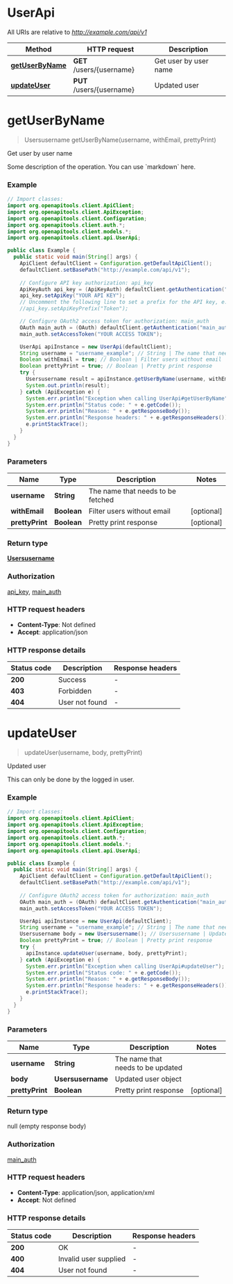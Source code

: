 # UserApi

All URIs are relative to *http://example.com/api/v1*

Method | HTTP request | Description
------------- | ------------- | -------------
[**getUserByName**](UserApi.md#getUserByName) | **GET** /users/{username} | Get user by user name
[**updateUser**](UserApi.md#updateUser) | **PUT** /users/{username} | Updated user


<a name="getUserByName"></a>
# **getUserByName**
> Usersusername getUserByName(username, withEmail, prettyPrint)

Get user by user name

Some description of the operation.  You can use &#x60;markdown&#x60; here. 

### Example
```java
// Import classes:
import org.openapitools.client.ApiClient;
import org.openapitools.client.ApiException;
import org.openapitools.client.Configuration;
import org.openapitools.client.auth.*;
import org.openapitools.client.models.*;
import org.openapitools.client.api.UserApi;

public class Example {
  public static void main(String[] args) {
    ApiClient defaultClient = Configuration.getDefaultApiClient();
    defaultClient.setBasePath("http://example.com/api/v1");
    
    // Configure API key authorization: api_key
    ApiKeyAuth api_key = (ApiKeyAuth) defaultClient.getAuthentication("api_key");
    api_key.setApiKey("YOUR API KEY");
    // Uncomment the following line to set a prefix for the API key, e.g. "Token" (defaults to null)
    //api_key.setApiKeyPrefix("Token");

    // Configure OAuth2 access token for authorization: main_auth
    OAuth main_auth = (OAuth) defaultClient.getAuthentication("main_auth");
    main_auth.setAccessToken("YOUR ACCESS TOKEN");

    UserApi apiInstance = new UserApi(defaultClient);
    String username = "username_example"; // String | The name that needs to be fetched
    Boolean withEmail = true; // Boolean | Filter users without email
    Boolean prettyPrint = true; // Boolean | Pretty print response
    try {
      Usersusername result = apiInstance.getUserByName(username, withEmail, prettyPrint);
      System.out.println(result);
    } catch (ApiException e) {
      System.err.println("Exception when calling UserApi#getUserByName");
      System.err.println("Status code: " + e.getCode());
      System.err.println("Reason: " + e.getResponseBody());
      System.err.println("Response headers: " + e.getResponseHeaders());
      e.printStackTrace();
    }
  }
}
```

### Parameters

Name | Type | Description  | Notes
------------- | ------------- | ------------- | -------------
 **username** | **String**| The name that needs to be fetched |
 **withEmail** | **Boolean**| Filter users without email | [optional]
 **prettyPrint** | **Boolean**| Pretty print response | [optional]

### Return type

[**Usersusername**](Usersusername.md)

### Authorization

[api_key](../README.md#api_key), [main_auth](../README.md#main_auth)

### HTTP request headers

 - **Content-Type**: Not defined
 - **Accept**: application/json

### HTTP response details
| Status code | Description | Response headers |
|-------------|-------------|------------------|
**200** | Success |  -  |
**403** | Forbidden |  -  |
**404** | User not found |  -  |

<a name="updateUser"></a>
# **updateUser**
> updateUser(username, body, prettyPrint)

Updated user

This can only be done by the logged in user.

### Example
```java
// Import classes:
import org.openapitools.client.ApiClient;
import org.openapitools.client.ApiException;
import org.openapitools.client.Configuration;
import org.openapitools.client.auth.*;
import org.openapitools.client.models.*;
import org.openapitools.client.api.UserApi;

public class Example {
  public static void main(String[] args) {
    ApiClient defaultClient = Configuration.getDefaultApiClient();
    defaultClient.setBasePath("http://example.com/api/v1");
    
    // Configure OAuth2 access token for authorization: main_auth
    OAuth main_auth = (OAuth) defaultClient.getAuthentication("main_auth");
    main_auth.setAccessToken("YOUR ACCESS TOKEN");

    UserApi apiInstance = new UserApi(defaultClient);
    String username = "username_example"; // String | The name that needs to be updated
    Usersusername body = new Usersusername(); // Usersusername | Updated user object
    Boolean prettyPrint = true; // Boolean | Pretty print response
    try {
      apiInstance.updateUser(username, body, prettyPrint);
    } catch (ApiException e) {
      System.err.println("Exception when calling UserApi#updateUser");
      System.err.println("Status code: " + e.getCode());
      System.err.println("Reason: " + e.getResponseBody());
      System.err.println("Response headers: " + e.getResponseHeaders());
      e.printStackTrace();
    }
  }
}
```

### Parameters

Name | Type | Description  | Notes
------------- | ------------- | ------------- | -------------
 **username** | **String**| The name that needs to be updated |
 **body** | **Usersusername**| Updated user object |
 **prettyPrint** | **Boolean**| Pretty print response | [optional]

### Return type

null (empty response body)

### Authorization

[main_auth](../README.md#main_auth)

### HTTP request headers

 - **Content-Type**: application/json, application/xml
 - **Accept**: Not defined

### HTTP response details
| Status code | Description | Response headers |
|-------------|-------------|------------------|
**200** | OK |  -  |
**400** | Invalid user supplied |  -  |
**404** | User not found |  -  |

